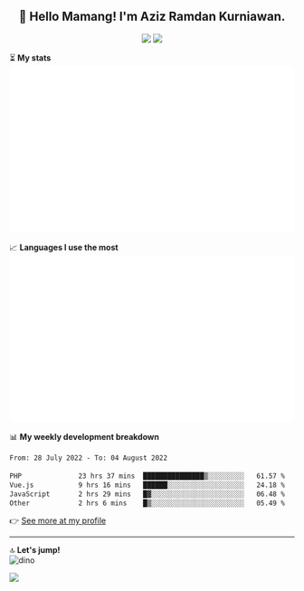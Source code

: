<h2 align="center">👋 Hello Mamang! I'm Aziz Ramdan Kurniawan.</h2>  
<p align="center">
  <img src="https://komarev.com/ghpvc/?username=azizramdan">
  <img src="https://wakatime.com/badge/user/90056fa0-4c31-4eca-954e-2a3ac05896f9.svg">
</p>
    
⏳ **My stats**  
![](https://raw.githubusercontent.com/azizramdan/github-stats/master/generated/overview.svg#gh-dark-mode-only)

📈 **Languages I use the most**  
![](https://raw.githubusercontent.com/azizramdan/github-stats/master/generated/languages.svg#gh-dark-mode-only)

📊 **My weekly development breakdown**
<!--START_SECTION:waka-->

```text
From: 28 July 2022 - To: 04 August 2022

PHP              23 hrs 37 mins  ███████████████▒░░░░░░░░░   61.57 %
Vue.js           9 hrs 16 mins   ██████░░░░░░░░░░░░░░░░░░░   24.18 %
JavaScript       2 hrs 29 mins   █▓░░░░░░░░░░░░░░░░░░░░░░░   06.48 %
Other            2 hrs 6 mins    █▒░░░░░░░░░░░░░░░░░░░░░░░   05.49 %
```

<!--END_SECTION:waka-->
👉 [See more at my profile](https://wakatime.com/@azizramdan)
***
🔝 **Let's jump!**  
![dino](https://raw.githubusercontent.com/azizramdan/azizramdan/master/dino.gif)  

![](https://hit.yhype.me/github/profile?user_id=27954794)
